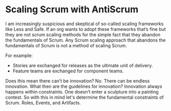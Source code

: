 # Scaling Scrum with AntiScrum

I am increasingly suspicious and skeptical of so-called scaling frameworks like Less and Safe. If an org wants to adopt these frameworks that’s fine but they are not scrum scaling methods for the simple fact that they abandon the fundamentals of Scrum.
Any Scrum scaling approach that abandons the fundamentals of Scrum is not a method of scaling Scrum. 

For example:

- Stories are exchanged for releases as the ultimate unit of delivery.
- Feature teams are exchanged for component teams.

Does this mean there can’t be innovation? No. There can be endless innovation. What then are the guidelines for innovation? Innovation always happens within constraints. One doesn’t enter a sculpture into a painting contest. So with this in mind let's determine the fundamental constraints of Scrum.
Roles, Events, and Artifacts.